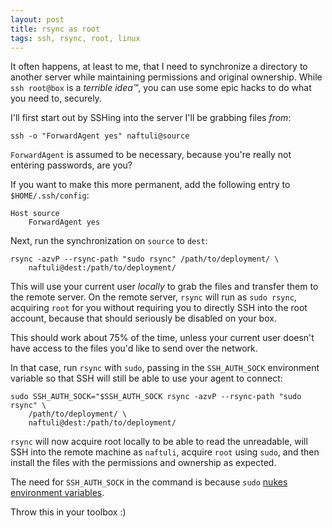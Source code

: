 ```yaml
---
layout: post
title: rsync as root
tags: ssh, rsync, root, linux
---
```


It often happens, at least to me, that I need to synchronize a directory to another server while maintaining permissions
and original ownership. While `ssh root@box` is a _terrible idea™_, you can use some epic hacks to do what you need to,
securely.

I'll first start out by SSHing into the server I'll be grabbing files _from_:

```
ssh -o "ForwardAgent yes" naftuli@source
```

`ForwardAgent` is assumed to be necessary, because you're really not entering passwords, are you?

If you want to make this more permanent, add the following entry to `$HOME/.ssh/config`:

```
Host source
    ForwardAgent yes
```

Next, run the synchronization on `source` to `dest`:

```
rsync -azvP --rsync-path "sudo rsync" /path/to/deployment/ \
    naftuli@dest:/path/to/deployment/
```

This will use your current user _locally_ to grab the files and transfer them to the remote server. On the remote
server, `rsync` will run as `sudo rsync`, acquiring `root` for you without requiring you to directly SSH into the root
account, because that should seriously be disabled on your box.

This should work about 75% of the time, unless your current user doesn't have access to the files you'd like to send
over the network.

In that case, run `rsync` with `sudo`, passing in the `SSH_AUTH_SOCK` environment variable so that SSH will still be
able to use your agent to connect:

```
sudo SSH_AUTH_SOCK="$SSH_AUTH_SOCK rsync -azvP --rsync-path "sudo rsync" \
    /path/to/deployment/ \
    naftuli@dest:/path/to/deployment/
```

`rsync` will now acquire root locally to be able to read the unreadable, will SSH into the remote machine as `naftuli`,
acquire `root` using `sudo`, and then install the files with the permissions and ownership as expected.

The need for `SSH_AUTH_SOCK` in the command is because `sudo` [nukes environment variables][sudo-fix].

Throw this in your toolbox :)

 [sudo-fix]: https://stackoverflow.com/a/8636711/128967
